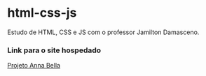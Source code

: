 # html-css-js
Estudo de HTML, CSS e JS com o professor Jamilton Damasceno.

### Link para o site hospedado
[Projeto Anna Bella](https://ygrillo.github.io/html-css-js/index.html)